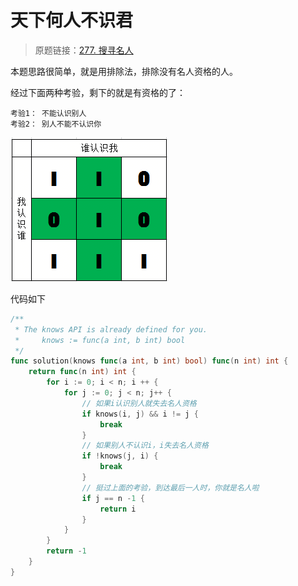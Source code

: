 # 天下何人不识君
> 原题链接：[277. 搜寻名人](https://leetcode-cn.com/problems/find-the-celebrity/)

本题思路很简单，就是用排除法，排除没有名人资格的人。


经过下面两种考验，剩下的就是有资格的了：
```
考验1： 不能认识别人
考验2： 别人不能不认识你
```
![排序](../pictures/problems/277/table.png)

代码如下
```go []
/**
 * The knows API is already defined for you.
 *     knows := func(a int, b int) bool
 */
func solution(knows func(a int, b int) bool) func(n int) int {
	return func(n int) int {
		for i := 0; i < n; i ++ {
			for j := 0; j < n; j++ {
				// 如果i认识别人就失去名人资格
				if knows(i, j) && i != j {
					break
				}
				// 如果别人不认识i，i失去名人资格
				if !knows(j, i) {
					break
				}
				// 挺过上面的考验，到达最后一人时，你就是名人啦
				if j == n -1 {
					return i
				}
			}
		}
		return -1
	}
}
```